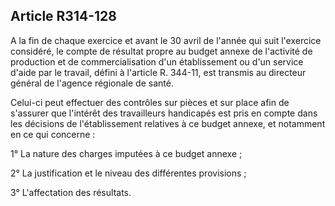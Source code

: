 ## Article R314-128

A la fin de chaque exercice et avant le 30 avril de l'année qui suit l'exercice considéré, le compte de résultat
propre au budget annexe de l'activité de production et de commercialisation d'un établissement ou d'un
service d'aide par le travail, défini à l'article R. 344-11, est transmis au directeur général de l'agence régionale
de santé.


Celui-ci peut effectuer des contrôles sur pièces et sur place afin de s'assurer que l'intérêt des travailleurs
handicapés est pris en compte dans les décisions de l'établissement relatives à ce budget annexe, et
notamment en ce qui concerne :

1° La nature des charges imputées à ce budget annexe ;

2° La justification et le niveau des différentes provisions ;

3° L'affectation des résultats.

